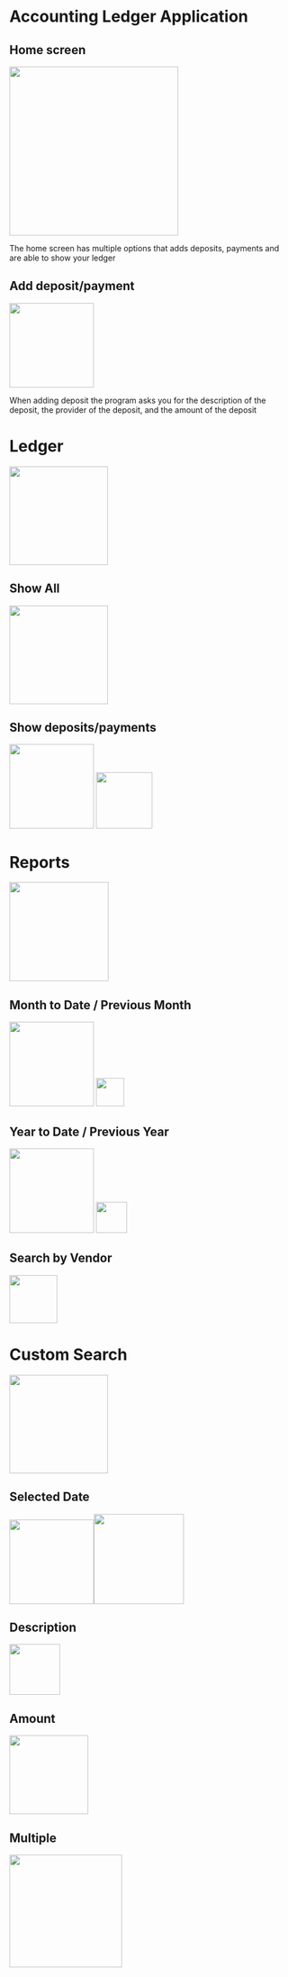 # Accounting Ledger Application

## Home screen

<img src="./images/HomeScreen.png" height="300">

The home screen has multiple options that adds deposits, payments and are able to show your ledger

## Add deposit/payment

<img src="./images/AddDeposit.png" height="150">

When adding deposit the program asks you for the description of the deposit,
the provider of the deposit,  and the amount of the deposit

# Ledger
<img src="./images/Ledger.png" height="175">

## Show All
<img src="images/ShowAll.png" height="175">

## Show deposits/payments
<img src="images/ShowDeposits.png" height="150"> <img src="images/ShowPayments.png" height="100">

# Reports
<img src="images/Reports.png" height="176">

## Month to Date / Previous Month
<img src="images/MonthToDate.png" height="150"> <img src="images/LastMonth.png" height="50">


## Year to Date / Previous Year
<img src="images/YearToDate.png" height="150"> <img src="images/LastYear.png" height="55">


## Search by Vendor
<img src="images/SearchByVendor.png" height="85">

# Custom Search
<img src="images/CustomSearch.png" height="175">

## Selected Date
<img src="images/SelectedSameDate.png" height="150"><img src="images/SelectedDifferentDate.png" height="160">

## Description
<img src="images/SearchByDescription.png" height="90">

## Amount 
<img src="images/SearchByAmount.png" height="140">

## Multiple 
<img src="images/MultipleSearch.png" height="200">